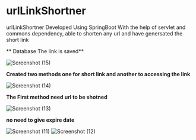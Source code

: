 # urlLinkShortner
urlLinkShortner Developed Using SpringBoot With the help of servlet and commons dependency, able to shorten any url and have genersated the short link


** Database The link is saved**

![Screenshot (15)](https://user-images.githubusercontent.com/57911117/198003840-7e4feca5-e5e7-468f-9e38-f15e6b113be3.png)

**Created two methods one for short link and another to accessing the link**


![Screenshot (14)](https://user-images.githubusercontent.com/57911117/198003984-729566b3-1a91-49fa-8883-e77188f1bed5.png)


**The First method need url to be shotned**


![Screenshot (13)](https://user-images.githubusercontent.com/57911117/198004100-4c43ff5a-2d86-4ef8-8862-741869df12c3.png)

**no need to give expire date**

![Screenshot (11)](https://user-images.githubusercontent.com/57911117/198004263-1847d18b-e1c4-42eb-9ab2-ab1c150936ca.png)
![Screenshot (12)](https://user-images.githubusercontent.com/57911117/198004276-c908396c-704a-46bd-afd0-bbc167f63607.png)
